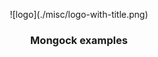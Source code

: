 <p align="center" >
    ![logo](./misc/logo-with-title.png)
</p>
<h3 align="center" style="vertical-align: top;">
Mongock examples
</h4>
<br />
